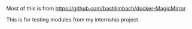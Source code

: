 Most of this is from https://github.com/bastilimbach/docker-MagicMirror

This is for testing modules from my internship project.
